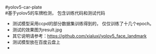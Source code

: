 #yolov5-car-plate  
#基于yolov5的车牌检测， 包含训练代码和测试代码  
+ 测试模型采用ccpd的部分数据集训练得到的， 仅仅训练了十几个epoch。
+ 测试的效果图为result.jpg
+ 其它说明请参考：https://github.com/xialuxi/yolov5_face_landmark
+ 测试模型放在百度云盘上
+ 

